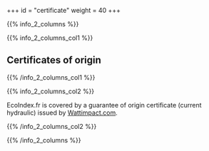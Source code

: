 +++
id = "certificate"
weight = 40
+++

{{% info_2_columns %}}

{{% info_2_columns_col1 %}}

## Certificates of origin

{{% /info_2_columns_col1 %}}

{{% info_2_columns_col2 %}}

EcoIndex.fr is covered by a guarantee of origin certificate (current hydraulic) issued by [Wattimpact.com](https://www.wattimpact.com/v2012/Sceau-fr.aspx?urlreferrer=http://www.greenit.fr).

{{% /info_2_columns_col2 %}}

{{% /info_2_columns %}}
